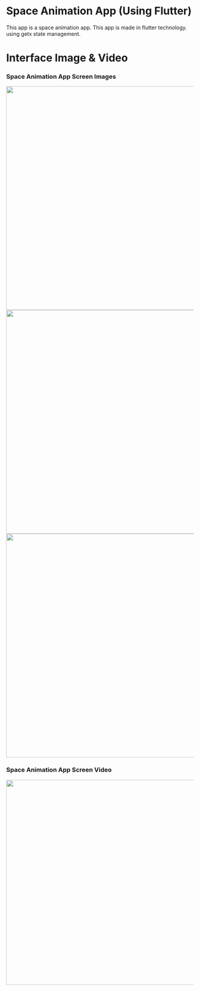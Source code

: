# Space Animation App (Using Flutter)

This app is a space animation app. This app is made in flutter technology. using getx state management. 

# Interface Image & Video
<h3> Space Animation App Screen Images </h3>
<img src="https://user-images.githubusercontent.com/125340601/220913296-5803fbc3-13ba-4530-8807-4f4e8d3f707a.png" weight="500" height="600"/> <img src="https://user-images.githubusercontent.com/125340601/220913411-dc188012-e9a7-46d6-bc4c-45275fa37578.png" weight="500" height="600"/> <img src="https://user-images.githubusercontent.com/125340601/220913519-93c52176-6612-465f-a177-2c075889299e.png" weight="500" height="600"/>
<h3> Space Animation App Screen Video </h3>
<img src="https://user-images.githubusercontent.com/125340601/220913694-3f894b2d-3354-4c4c-8bc9-85f3a5d4c9e7.mp4" weight="450" height="550"/>








